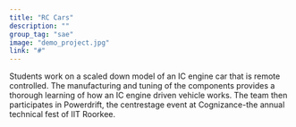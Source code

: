 ```yaml
---
title: "RC Cars"
description: ""
group_tag: "sae"
image: "demo_project.jpg" 
link: "#"
---
```


Students work on a scaled down model of an IC engine car that is remote controlled. The manufacturing and tuning of the components provides a thorough learning of how an IC engine driven vehicle works. 
The team then participates in Powerdrift, the centrestage event at Cognizance-the annual technical fest of IIT Roorkee.